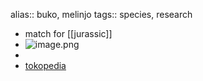 alias:: buko, melinjo
tags:: species, research

- match for [[jurassic]]
- ![image.png](https://peach-geographical-bat-397.mypinata.cloud/ipfs/Qmc8HzFuyWGEDWV9AnZLcg8ews88zoCb4gacykQ3t6wWZM)
-
- [tokopedia](https://www.tokopedia.com/aliciahomeware/biji-melinjo-gnetum-gnemon-500-gram?extParam=ivf%3Dfalse%26src%3Dsearch)